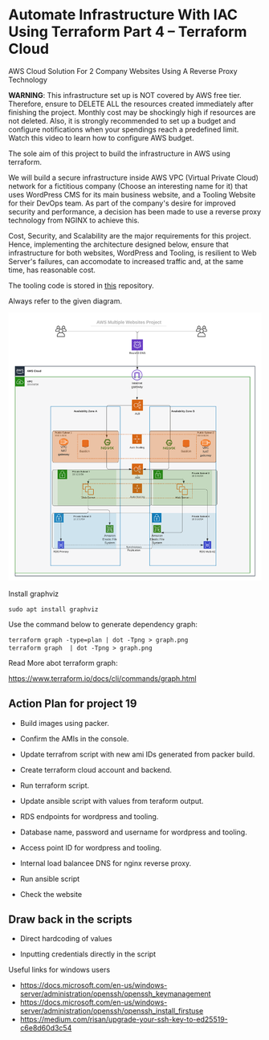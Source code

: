 # Automate Infrastructure With IAC Using Terraform Part 4 – Terraform Cloud

AWS Cloud Solution For 2 Company Websites Using A Reverse Proxy Technology

**WARNING**: This infrastructure set up is NOT covered by AWS free tier. Therefore, ensure to DELETE  ALL the resources created immediately after finishing the project. Monthly cost may be shockingly high if resources are not deleted. Also, it is strongly recommended to set up a budget and configure notifications when your spendings reach a predefined limit. Watch this video to learn how to configure AWS budget.

The sole aim of this project to build the infrastructure in AWS using terraform.

We will build a secure infrastructure inside AWS VPC (Virtual Private Cloud) network for a fictitious company (Choose an interesting name for it) that uses WordPress CMS for its main business website, and a Tooling Website  for their DevOps team. As part of the company's desire for improved security and performance, a decision has been made to use a reverse proxy technology from NGINX to achieve this.

Cost, Security, and Scalability are the major requirements for this project. Hence, implementing the architecture designed below, ensure that infrastructure for both websites, WordPress and Tooling, is resilient to Web Server's failures, can accomodate to increased traffic and, at the same time, has reasonable cost.

The tooling code is stored in [this](https://github.com/enyioman/tooling.git) repository.

Always refer to the given diagram.

![Architecture](./media/archy.png)

Install graphviz

```
sudo apt install graphviz
```

Use the command below to generate dependency graph:

```
terraform graph -type=plan | dot -Tpng > graph.png
terraform graph  | dot -Tpng > graph.png
```

Read More abot terraform graph:

https://www.terraform.io/docs/cli/commands/graph.html

## Action Plan for project 19


- Build images using packer.


- Confirm the AMIs in the console.


- Update terrafrom script with new ami IDs generated from packer build.


- Create terraform cloud account and backend.


- Run terraform script.


- Update ansible script with values from teraform output.

- RDS endpoints for wordpress and tooling.
- Database name, password and username for wordpress and tooling.
- Access point ID for wordpress and tooling.
- Internal load balancee DNS for nginx reverse proxy.



- Run ansible script


- Check the website



## Draw back in the scripts


- Direct hardcoding of values


- Inputting credentials directly in the script


Useful links for windows users
- https://docs.microsoft.com/en-us/windows-server/administration/openssh/openssh_keymanagement
- https://docs.microsoft.com/en-us/windows-server/administration/openssh/openssh_install_firstuse
- https://medium.com/risan/upgrade-your-ssh-key-to-ed25519-c6e8d60d3c54